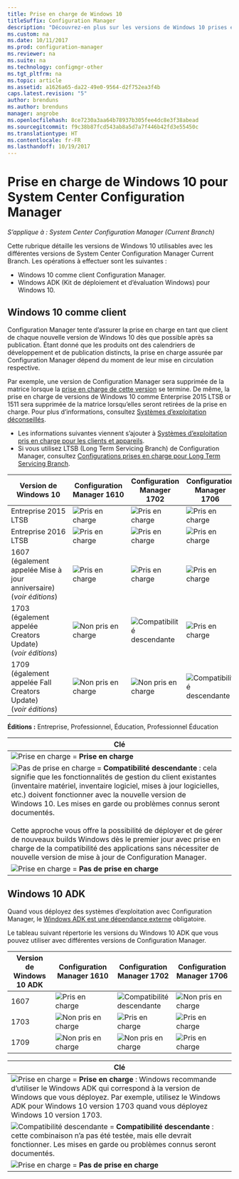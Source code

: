 ```yaml
---
title: Prise en charge de Windows 10
titleSuffix: Configuration Manager
description: "Découvrez-en plus sur les versions de Windows 10 prises en charge comme clients ou pour OSD avec System Center Configuration Manager."
ms.custom: na
ms.date: 10/11/2017
ms.prod: configuration-manager
ms.reviewer: na
ms.suite: na
ms.technology: configmgr-other
ms.tgt_pltfrm: na
ms.topic: article
ms.assetid: a1626a65-da22-49e0-9564-d2f752ea3f4b
caps.latest.revision: "5"
author: brenduns
ms.author: brenduns
manager: angrobe
ms.openlocfilehash: 8ce7230a3aa64b78937b305fee4dc8e3f38abead
ms.sourcegitcommit: f9c38b87fcd543ab8a5d7a7f446b42fd3e55450c
ms.translationtype: HT
ms.contentlocale: fr-FR
ms.lasthandoff: 10/19/2017
---
```

# <a name="support-for-windows-10-for-system-center-configuration-manager"></a>Prise en charge de Windows 10 pour System Center Configuration Manager  

*S’applique à : System Center Configuration Manager (Current Branch)*


 Cette rubrique détaille les versions de Windows 10 utilisables avec les différentes versions de System Center Configuration Manager Current Branch. Les opérations à effectuer sont les suivantes :
 -  Windows 10 comme client Configuration Manager.
 -  Windows ADK (Kit de déploiement et d’évaluation Windows) pour Windows 10.

## <a name="windows-10-as-a-client"></a>Windows 10 comme client
Configuration Manager tente d’assurer la prise en charge en tant que client de chaque nouvelle version de Windows 10 dès que possible après sa publication. Étant donné que les produits ont des calendriers de développement et de publication distincts, la prise en charge assurée par Configuration Manager dépend du moment de leur mise en circulation respective.

Par exemple, une version de Configuration Manager sera supprimée de la matrice lorsque la [prise en charge de cette version](/sccm/core/servers/manage/current-branch-versions-supported) se termine. De même, la prise en charge de versions de Windows 10 comme Enterprise 2015 LTSB or 1511 sera supprimée de la matrice lorsqu’elles seront retirées de la prise en charge. Pour plus d’informations, consultez [Systèmes d’exploitation déconseillés](/sccm/core/plan-design/changes/removed-and-deprecated-features#deprecated-operating-systems).

-   Les informations suivantes viennent s’ajouter à [Systèmes d’exploitation pris en charge pour les clients et appareils](/sccm/core/plan-design/configs/supported-operating-systems-for-clients-and-devices).
-   Si vous utilisez LTSB (Long Term Servicing Branch) de Configuration Manager, consultez [Configurations prises en charge pour Long Term Servicing Branch](/sccm/core/understand/supported-configurations-for-ltsb).

|Version de Windows 10                    |Configuration Manager 1610          |    Configuration Manager 1702          |    Configuration Manager 1706 |
|---------------------|-----|-----|-----|
|Entreprise 2015 LTSB                   |![Pris en charge](media/green_check.png) |![Pris en charge](media/green_check.png) |![Pris en charge](media/green_check.png) |
|Entreprise 2016 LTSB                   |![Pris en charge](media/green_check.png) |![Pris en charge](media/green_check.png) |![Pris en charge](media/green_check.png) |
|1607   <br />(également appelée Mise à jour anniversaire)<br />(*voir éditions*)   |![Pris en charge](media/green_check.png) |![Pris en charge](media/green_check.png)            |![Pris en charge](media/green_check.png) |
|1703   <br />(également appelée Creators Update)<br />(*voir éditions*)      |![Non pris en charge](media/Red_X.png)   |![Compatibilité descendante](media/blue_compat.png) |![Pris en charge](media/green_check.png) |
|1709   <br />(également appelée Fall Creators Update)<br />(*voir éditions*) |![Non pris en charge](media/Red_X.png)   |![Non pris en charge](media/Red_X.png)   |![Compatibilité descendante](media/blue_compat.png) |



**Éditions :** Entreprise, Professionnel, Éducation, Professionnel Éducation   

|Clé|
|--|
|![Prise en charge](media/green_check.png) = **Prise en charge**  |
|![Pas de prise en charge](media/blue_compat.png)  = **Compatibilité descendante** : cela signifie que les fonctionnalités de gestion du client existantes (inventaire matériel, inventaire logiciel, mises à jour logicielles, etc.) doivent fonctionner avec la nouvelle version de Windows 10. Les mises en garde ou problèmes connus seront documentés. <br><br>Cette approche vous offre la possibilité de déployer et de gérer de nouveaux builds Windows dès le premier jour avec prise en charge de la compatibilité des applications sans nécessiter de nouvelle version de mise à jour de Configuration Manager. |
|![Prise en charge](media/Red_X.png) = **Pas de prise en charge**|


## <a name="windows-10-adk"></a>Windows 10 ADK
Quand vous déployez des systèmes d’exploitation avec Configuration Manager, le [Windows ADK est une dépendance externe](/sccm/osd/plan-design/infrastructure-requirements-for-operating-system-deployment) obligatoire.

Le tableau suivant répertorie les versions du Windows 10 ADK que vous pouvez utiliser avec différentes versions de Configuration Manager.

|Version de Windows 10 ADK  |Configuration Manager 1610 |Configuration Manager 1702   |Configuration Manager 1706 |
|--------------------|-----|-----|-----|
|1607  |![Pris en charge](media/green_check.png)           |![Compatibilité descendante](media/blue_compat.png) |![Non pris en charge](media/Red_X.png)|
|1703  |![Non pris en charge](media/Red_X.png)             |![Pris en charge](media/green_check.png)            |![Pris en charge](media/green_check.png) |  
|1709  |![Non pris en charge](media/Red_X.png)             |![Non pris en charge](media/Red_X.png)              |![Pris en charge](media/green_check.png) |  

|Clé|
|--|
|![Prise en charge](media/green_check.png) = **Prise en charge** : Windows recommande d’utiliser le Windows ADK qui correspond à la version de Windows que vous déployez. Par exemple, utilisez le Windows ADK pour Windows 10 version 1703 quand vous déployez Windows 10 version 1703.  |
|![Compatibilité descendante](media/blue_compat.png)  = **Compatibilité descendante** : cette combinaison n’a pas été testée, mais elle devrait fonctionner. Les mises en garde ou problèmes connus seront documentés. |
|![Prise en charge](media/Red_X.png) = **Pas de prise en charge**|

